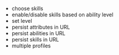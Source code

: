 - choose skills
- enable/disable skills based on ability level
- set level
- persist attributes in URL
- persist abilities in URL
- persist skills in URL
- multiple profiles